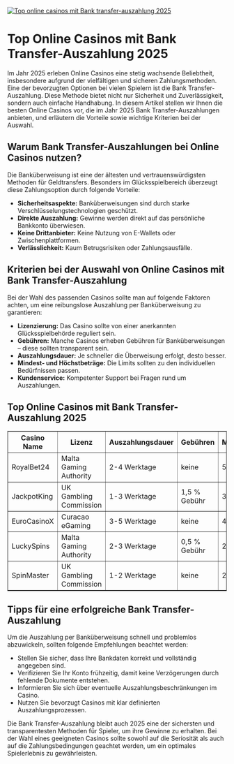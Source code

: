 [![Top online casinos mit Bank transfer-auszahlung 2025](https://123-caf.pages.dev/gitsignup.png)](https://vrmoo.ru/Bt82HjjY)

<h1>Top Online Casinos mit Bank Transfer-Auszahlung 2025</h1>  <p>Im Jahr 2025 erleben Online Casinos eine stetig wachsende Beliebtheit, insbesondere aufgrund der vielfältigen und sicheren Zahlungsmethoden. Eine der bevorzugten Optionen bei vielen Spielern ist die Bank Transfer-Auszahlung. Diese Methode bietet nicht nur Sicherheit und Zuverlässigkeit, sondern auch einfache Handhabung. In diesem Artikel stellen wir Ihnen die besten Online Casinos vor, die im Jahr 2025 Bank Transfer-Auszahlungen anbieten, und erläutern die Vorteile sowie wichtige Kriterien bei der Auswahl.</p>  <h2>Warum Bank Transfer-Auszahlungen bei Online Casinos nutzen?</h2>  <p>Die Banküberweisung ist eine der ältesten und vertrauenswürdigsten Methoden für Geldtransfers. Besonders im Glücksspielbereich überzeugt diese Zahlungsoption durch folgende Vorteile:</p>  <ul>   <li><strong>Sicherheitsaspekte:</strong> Banküberweisungen sind durch starke Verschlüsselungstechnologien geschützt.</li>   <li><strong>Direkte Auszahlung:</strong> Gewinne werden direkt auf das persönliche Bankkonto überwiesen.</li>   <li><strong>Keine Drittanbieter:</strong> Keine Nutzung von E-Wallets oder Zwischenplattformen.</li>   <li><strong>Verlässlichkeit:</strong> Kaum Betrugsrisiken oder Zahlungsausfälle.</li> </ul>  <h2>Kriterien bei der Auswahl von Online Casinos mit Bank Transfer-Auszahlung</h2>  <p>Bei der Wahl des passenden Casinos sollte man auf folgende Faktoren achten, um eine reibungslose Auszahlung per Banküberweisung zu garantieren:</p>  <ul>   <li><strong>Lizenzierung:</strong> Das Casino sollte von einer anerkannten Glücksspielbehörde reguliert sein.</li>   <li><strong>Gebühren:</strong> Manche Casinos erheben Gebühren für Banküberweisungen – diese sollten transparent sein.</li>   <li><strong>Auszahlungsdauer:</strong> Je schneller die Überweisung erfolgt, desto besser.</li>   <li><strong>Mindest- und Höchstbeträge:</strong> Die Limits sollten zu den individuellen Bedürfnissen passen.</li>   <li><strong>Kundenservice:</strong> Kompetenter Support bei Fragen rund um Auszahlungen.</li> </ul>  <h2>Top Online Casinos mit Bank Transfer-Auszahlung 2025</h2>  <table border="1" cellpadding="8" cellspacing="0" style="border-collapse: collapse; width: 100%;">   <thead>     <tr>       <th>Casino Name</th>       <th>Lizenz</th>       <th>Auszahlungsdauer</th>       <th>Gebühren</th>       <th>Mindestbetrag</th>     </tr>   </thead>   <tbody>     <tr>       <td>RoyalBet24</td>       <td>Malta Gaming Authority</td>       <td>2-4 Werktage</td>       <td>keine</td>       <td>50 €</td>     </tr>     <tr>       <td>JackpotKing</td>       <td>UK Gambling Commission</td>       <td>1-3 Werktage</td>       <td>1,5 % Gebühr</td>       <td>30 €</td>     </tr>     <tr>       <td>EuroCasinoX</td>       <td>Curacao eGaming</td>       <td>3-5 Werktage</td>       <td>keine</td>       <td>40 €</td>     </tr>     <tr>       <td>LuckySpins</td>       <td>Malta Gaming Authority</td>       <td>2-3 Werktage</td>       <td>0,5 % Gebühr</td>       <td>20 €</td>     </tr>     <tr>       <td>SpinMaster</td>       <td>UK Gambling Commission</td>       <td>1-2 Werktage</td>       <td>keine</td>       <td>25 €</td>     </tr>   </tbody> </table>  <h2>Tipps für eine erfolgreiche Bank Transfer-Auszahlung</h2>  <p>Um die Auszahlung per Banküberweisung schnell und problemlos abzuwickeln, sollten folgende Empfehlungen beachtet werden:</p>  <ul>   <li>Stellen Sie sicher, dass Ihre Bankdaten korrekt und vollständig angegeben sind.</li>   <li>Verifizieren Sie Ihr Konto frühzeitig, damit keine Verzögerungen durch fehlende Dokumente entstehen.</li>   <li>Informieren Sie sich über eventuelle Auszahlungsbeschränkungen im Casino.</li>   <li>Nutzen Sie bevorzugt Casinos mit klar definierten Auszahlungsprozessen.</li> </ul>  <p>Die Bank Transfer-Auszahlung bleibt auch 2025 eine der sichersten und transparentesten Methoden für Spieler, um ihre Gewinne zu erhalten. Bei der Wahl eines geeigneten Casinos sollte sowohl auf die Seriosität als auch auf die Zahlungsbedingungen geachtet werden, um ein optimales Spielerlebnis zu gewährleisten.</p>